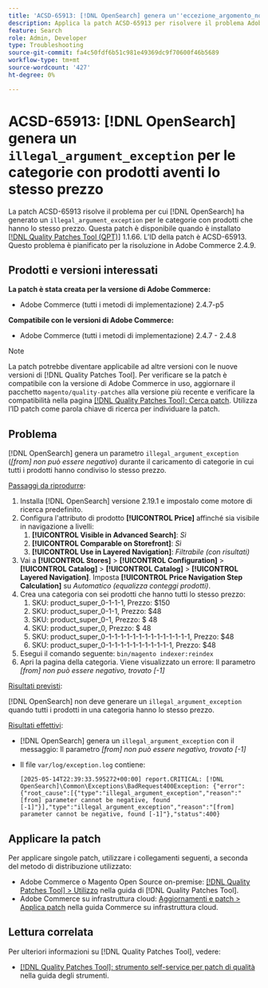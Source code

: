 ```yaml
---
title: 'ACSD-65913: [!DNL OpenSearch] genera un''eccezione_argomento_non valido per le categorie con prodotti aventi lo stesso prezzo'
description: Applica la patch ACSD-65913 per risolvere il problema Adobe Commerce in cui [!DNL Opensearch] genera un'eccezione legal_topic_exception ("[from] parametro non può essere negativa") sulle categorie contenenti tutti i prodotti con lo stesso prezzo.
feature: Search
role: Admin, Developer
type: Troubleshooting
source-git-commit: fa4c50fdf6b51c981e49369dc9f70600f46b5689
workflow-type: tm+mt
source-wordcount: '427'
ht-degree: 0%

---
```



# ACSD-65913: [!DNL OpenSearch] genera un `illegal_argument_exception` per le categorie con prodotti aventi lo stesso prezzo

La patch ACSD-65913 risolve il problema per cui [!DNL OpenSearch] ha generato un `illegal_argument_exception` per le categorie con prodotti che hanno lo stesso prezzo. Questa patch è disponibile quando è installato [[!DNL Quality Patches Tool (QPT)]](/help/tools/quality-patches-tool/quality-patches-tool-to-self-serve-quality-patches.md) 1.1.66. L’ID della patch è ACSD-65913. Questo problema è pianificato per la risoluzione in Adobe Commerce 2.4.9.

## Prodotti e versioni interessati

**La patch è stata creata per la versione di Adobe Commerce:**

* Adobe Commerce (tutti i metodi di implementazione) 2.4.7-p5

**Compatibile con le versioni di Adobe Commerce:**

* Adobe Commerce (tutti i metodi di implementazione) 2.4.7 - 2.4.8

>[!NOTE]
>
>La patch potrebbe diventare applicabile ad altre versioni con le nuove versioni di [!DNL Quality Patches Tool]. Per verificare se la patch è compatibile con la versione di Adobe Commerce in uso, aggiornare il pacchetto `magento/quality-patches` alla versione più recente e verificare la compatibilità nella pagina [[!DNL Quality Patches Tool]: Cerca patch](https://experienceleague.adobe.com/tools/commerce-quality-patches/index.html). Utilizza l’ID patch come parola chiave di ricerca per individuare la patch.

## Problema

[!DNL OpenSearch] genera un parametro `illegal_argument_exception` (*[from] non può essere negativo*) durante il caricamento di categorie in cui tutti i prodotti hanno condiviso lo stesso prezzo.

<u>Passaggi da riprodurre</u>:

1. Installa [!DNL OpenSearch] versione 2.19.1 e impostalo come motore di ricerca predefinito.
1. Configura l&#39;attributo di prodotto **[!UICONTROL Price]** affinché sia visibile in navigazione a livelli:
   1. **[!UICONTROL Visible in Advanced Search]**: *Sì*
   1. **[!UICONTROL Comparable on Storefront]**: *Sì*
   1. **[!UICONTROL Use in Layered Navigation]**: *Filtrabile (con risultati)*
1. Vai a **[!UICONTROL Stores]** > **[!UICONTROL Configuration]** > **[!UICONTROL Catalog]** > **[!UICONTROL Catalog]** > **[!UICONTROL Layered Navigation]**. Imposta **[!UICONTROL Price Navigation Step Calculation]** su *Automatico (equalizza conteggi prodotti)*.
1. Crea una categoria con sei prodotti che hanno tutti lo stesso prezzo:
   1. SKU: product_super_0-1-1-1, Prezzo: $150
   1. SKU: product_super_0-1-1, Prezzo: $48
   1. SKU: product_super_0-1, Prezzo: $ 48
   1. SKU: product_super_0, Prezzo: $ 48
   1. SKU: product_super_0-1-1-1-1-1-1-1-1-1-1-1-1-1-1, Prezzo: $48
   1. SKU: product_super_0-1-1-1-1-1-1-1-1-1-1-1, Prezzo: $48
1. Esegui il comando seguente:
   `bin/magento indexer:reindex`
1. Apri la pagina della categoria. Viene visualizzato un errore:
   Il parametro *[from] non può essere negativo, trovato [-1]*

<u>Risultati previsti</u>:

[!DNL OpenSearch] non deve generare un `illegal_argument_exception` quando tutti i prodotti in una categoria hanno lo stesso prezzo.

<u>Risultati effettivi</u>:

* [!DNL OpenSearch] genera un `illegal_argument_exception` con il messaggio:
  Il parametro *[from] non può essere negativo, trovato [-1]*

* Il file `var/log/exception.log` contiene:

  ```
  [2025-05-14T22:39:33.595272+00:00] report.CRITICAL: [!DNL OpenSearch]\Common\Exceptions\BadRequest400Exception: {"error":{"root_cause":[{"type":"illegal_argument_exception","reason":"[from] parameter cannot be negative, found [-1]"}],"type":"illegal_argument_exception","reason":"[from] parameter cannot be negative, found [-1]"},"status":400}
  ```

## Applicare la patch

Per applicare singole patch, utilizzare i collegamenti seguenti, a seconda del metodo di distribuzione utilizzato:

* Adobe Commerce o Magento Open Source on-premise: [[!DNL Quality Patches Tool] > Utilizzo](/help/tools/quality-patches-tool/usage.md) nella guida di [!DNL Quality Patches Tool].
* Adobe Commerce su infrastruttura cloud: [Aggiornamenti e patch > Applica patch](https://experienceleague.adobe.com/docs/commerce-cloud-service/user-guide/develop/upgrade/apply-patches.html) nella guida Commerce su infrastruttura cloud.

## Lettura correlata

Per ulteriori informazioni su [!DNL Quality Patches Tool], vedere:

* [[!DNL Quality Patches Tool]: strumento self-service per patch di qualità](/help/tools/quality-patches-tool/quality-patches-tool-to-self-serve-quality-patches.md) nella guida degli strumenti.

